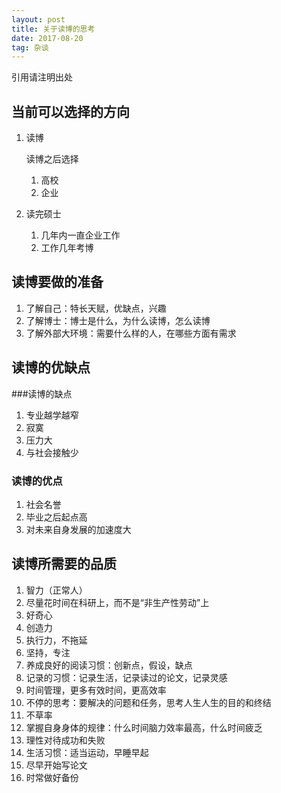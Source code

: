 ```yaml
---
layout: post
title: 关于读博的思考
date: 2017-08-20 
tag: 杂谈
---
```


引用请注明出处

## 当前可以选择的方向

1. 读博
	
	读博之后选择
	
	1. 高校
	2. 企业
	
2. 读完硕士

	1. 几年内一直企业工作
	2. 工作几年考博
	
## 读博要做的准备

1. 了解自己：特长天赋，优缺点，兴趣
2. 了解博士：博士是什么，为什么读博，怎么读博
3. 了解外部大环境：需要什么样的人，在哪些方面有需求

## 读博的优缺点

###读博的缺点

1. 专业越学越窄
2. 寂寞 
3. 压力大
4. 与社会接触少

### 读博的优点

1. 社会名誉
2. 毕业之后起点高
3. 对未来自身发展的加速度大

## 读博所需要的品质

1. 智力（正常人）
2. 尽量花时间在科研上，而不是“非生产性劳动”上
3. 好奇心
4. 创造力
5. 执行力，不拖延
6. 坚持，专注
7. 养成良好的阅读习惯：创新点，假设，缺点
8. 记录的习惯：记录生活，记录读过的论文，记录灵感
9. 时间管理，更多有效时间，更高效率
10. 不停的思考：要解决的问题和任务，思考人生人生的目的和终结
11. 不草率
12. 掌握自身身体的规律：什么时间脑力效率最高，什么时间疲乏
13. 理性对待成功和失败
14. 生活习惯：适当运动，早睡早起
15. 尽早开始写论文
16. 时常做好备份

